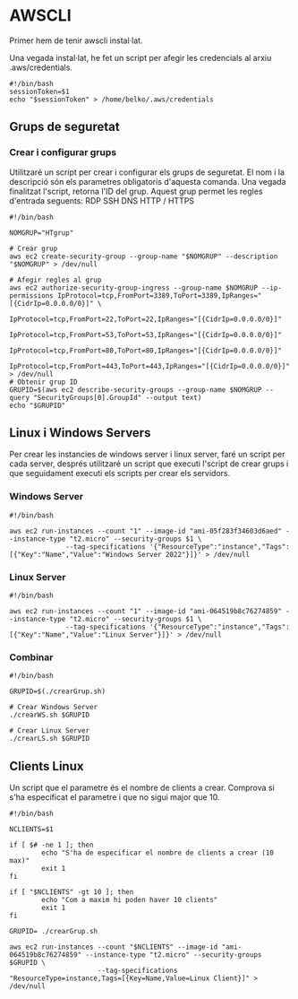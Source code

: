 # AWSCLI
Primer hem de tenir awscli instal·lat.

Una vegada instal·lat, he fet un script per afegir les credencials al arxiu .aws/credentials.
```
#!/bin/bash
sessionToken=$1
echo "$sessionToken" > /home/belko/.aws/credentials
```
## Grups de seguretat
### Crear i configurar grups
Utilitzaré un script per crear i configurar els grups de seguretat. El nom i la descripció són els parametres obligatoris d'aquesta comanda. Una vegada finalitzat l'script, retorna l'ID del grup.
Aquest grup permet les regles d'entrada seguents:
RDP
SSH
DNS
HTTP / HTTPS
```
#!/bin/bash

NOMGRUP="HTgrup"

# Crear grup
aws ec2 create-security-group --group-name "$NOMGRUP" --description "$NOMGRUP" > /dev/null

# Afegir regles al grup
aws ec2 authorize-security-group-ingress --group-name $NOMGRUP --ip-permissions IpProtocol=tcp,FromPort=3389,ToPort=3389,IpRanges="[{CidrIp=0.0.0.0/0}]" \
                                                                                IpProtocol=tcp,FromPort=22,ToPort=22,IpRanges="[{CidrIp=0.0.0.0/0}]"  
                                                                                IpProtocol=tcp,FromPort=53,ToPort=53,IpRanges="[{CidrIp=0.0.0.0/0}]"
                                                                                IpProtocol=tcp,FromPort=80,ToPort=80,IpRanges="[{CidrIp=0.0.0.0/0}]"
                                                                                IpProtocol=tcp,FromPort=443,ToPort=443,IpRanges="[{CidrIp=0.0.0.0/0}]" > /dev/null
# Obtenir grup ID
GRUPID=$(aws ec2 describe-security-groups --group-name $NOMGRUP --query "SecurityGroups[0].GroupId" --output text)
echo "$GRUPID"

```
## Linux i Windows Servers
Per crear les instancies de windows server i linux server, faré un script per cada server, després utilitzaré un script que executi l'script de crear grups i que seguidament executi els scripts per crear els servidors.
### Windows Server
```
#!/bin/bash

aws ec2 run-instances --count "1" --image-id "ami-05f283f34603d6aed" --instance-type "t2.micro" --security-groups $1 \
		      --tag-specifications '{"ResourceType":"instance","Tags":[{"Key":"Name","Value":"Windows Server 2022"}]}' > /dev/null
```
### Linux Server
```
#!/bin/bash

aws ec2 run-instances --count "1" --image-id "ami-064519b8c76274859" --instance-type "t2.micro" --security-groups $1 \
		      --tag-specifications '{"ResourceType":"instance","Tags":[{"Key":"Name","Value":"Linux Server"}]}' > /dev/null
```
### Combinar
```
#!/bin/bash

GRUPID=$(./crearGrup.sh)

# Crear Windows Server
./crearWS.sh $GRUPID

# Crear Linux Server
./crearLS.sh $GRUPID
```
## Clients Linux
Un script que el parametre és el nombre de clients a crear. Comprova si s'ha especificat el parametre i que no sigui major que 10.
```
#!/bin/bash

NCLIENTS=$1

if [ $# -ne 1 ]; then
        echo "S'ha de especificar el nombre de clients a crear (10 max)"
        exit 1
fi

if [ "$NCLIENTS" -gt 10 ]; then
        echo "Com a maxim hi poden haver 10 clients"
        exit 1
fi

GRUPID= ./crearGrup.sh

aws ec2 run-instances --count "$NCLIENTS" --image-id "ami-064519b8c76274859" --instance-type "t2.micro" --security-groups $GRUPID \
                      --tag-specifications "ResourceType=instance,Tags=[{Key=Name,Value=Linux Client}]" > /dev/null
```
